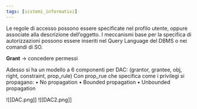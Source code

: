 ```yaml
---
tags: [sistemi_informativi]
---
```

Le regole di accesso possono essere specificate nel profilo utente, oppure associate alla descrizione dell’oggetto. I meccanismi base per la specifica di autorizzazioni possono essere inseriti nel Query Language del DBMS o nei comandi di SO.

**Grant** -> concedere permessi

Adesso si ha un modello a 6 componenti per DAC:
	(grantor, grantee, obj, right, constraint, prop_rule)
Con prop_rue che specifica come i privilegi si propagano:
	• No propagation
	• Bounded propagation
	• Unbounded propagation

![[DAC.png]]
![[DAC2.png]]

